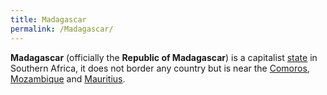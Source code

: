 ```yaml
---
title: Madagascar
permalink: /Madagascar/
---
```


**Madagascar** (officially the **Republic of Madagascar**) is a
capitalist [state](List_of_States.md "wikilink") in Southern Africa, it
does not border any country but is near the
[Comoros](Comoros.md "wikilink"), [Mozambique](Mozambique.md "wikilink") and
[Mauritius](Mauritius.md "wikilink").
